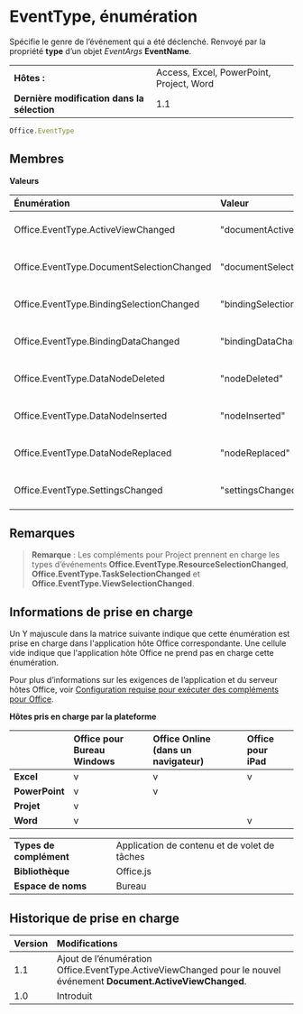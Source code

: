 
# EventType, énumération
Spécifie le genre de l’événement qui a été déclenché. Renvoyé par la propriété **type** d’un objet _EventArgs_ **EventName**.

|||
|:-----|:-----|
|**Hôtes :**|Access, Excel, PowerPoint, Project, Word|
|**Dernière modification dans la sélection**|1.1|

```js
Office.EventType
```


## Membres


**Valeurs**


|Énumération|Valeur|Description|
|:-----|:-----|:-----|
|Office.EventType.ActiveViewChanged|"documentActiveViewChanged"|Un événement [Document.ActiveViewChanged](../../reference/shared/document.activeviewchanged.md) a été déclenché.|
|Office.EventType.DocumentSelectionChanged|"documentSelectionChanged"|Un événement [Document.SelectionChanged](../../reference/shared/document.selectionchanged.event.md) a été déclenché.|
|Office.EventType.BindingSelectionChanged|"bindingSelectionChanged"|Un événement [Binding.BindingSelectionChanged](../../reference/shared/binding.bindingselectionchangedevent.md) a été déclenché.|
|Office.EventType.BindingDataChanged|"bindingDataChanged"|Un événement [Binding.BindingDataChanged](../../reference/shared/binding.bindingdatachangedevent.md) a été déclenché.|
|Office.EventType.DataNodeDeleted|"nodeDeleted"|Un événement [CustomXmlPart.dataNodeDeleted](../../reference/shared/customxmlpart.datanodedeleted.event.md) a été déclenché.|
|Office.EventType.DataNodeInserted|"nodeInserted"|Un événement [CustomXmlPart.dataNodeInserted](../../reference/shared/customxmlpart.datanodeinserted.event.md) a été déclenché.|
|Office.EventType.DataNodeReplaced|"nodeReplaced"|Un événement [CustomXmlPart.dataNodeReplaced](../../reference/shared/customxmlpart.datanodereplaced.event.md) a été déclenché.|
|Office.EventType.SettingsChanged|"settingsChanged"|Un événement[Settings.settingsChanged](../../reference/shared/settings.settingschangedevent.md) a été déclenché.|

## Remarques


 >**Remarque** :  Les compléments pour Project prennent en charge les types d’événements **Office.EventType.ResourceSelectionChanged**, **Office.EventType.TaskSelectionChanged** et **Office.EventType.ViewSelectionChanged**.


## Informations de prise en charge


Un Y majuscule dans la matrice suivante indique que cette énumération est prise en charge dans l'application hôte Office correspondante. Une cellule vide indique que l'application hôte Office ne prend pas en charge cette énumération.

Pour plus d’informations sur les exigences de l’application et du serveur hôtes Office, voir [Configuration requise pour exécuter des compléments pour Office](../../docs/overview/requirements-for-running-office-add-ins.md).


**Hôtes pris en charge par la plateforme**


||**Office pour Bureau Windows**|**Office Online (dans un navigateur)**|**Office pour iPad**|
|:-----|:-----|:-----|:-----|
|**Excel**|v|v|v|
|**PowerPoint**|v|v||
|**Projet**|v|||
|**Word**|v||v|

|||
|:-----|:-----|
|**Types de complément**|Application de contenu et de volet de tâches|
|**Bibliothèque**|Office.js|
|**Espace de noms**|Bureau|

## Historique de prise en charge



|**Version**|**Modifications**|
|:-----|:-----|
|1.1| Ajout de l’énumération Office.EventType.ActiveViewChanged pour le nouvel événement **Document.ActiveViewChanged**.|
|1.0|Introduit|
